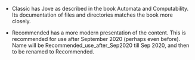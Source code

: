 * Classic has Jove as described in the book Automata and Computability. Its documentation of files and directories matches the book more closely.

* Recommended has a more modern presentation of the content. This is recommended for use after September 2020 (perhaps even before). Name will be Recommended_use_after_Sep2020 till Sep 2020, and then to be renamed to Recommended.


